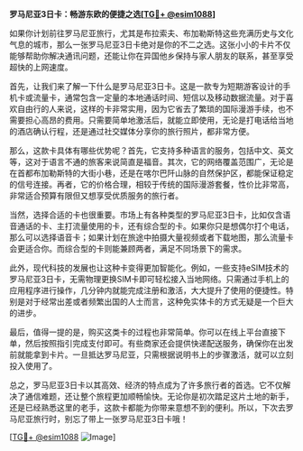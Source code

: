 **罗马尼亚3日卡：畅游东欧的便捷之选[[TG💪+ @esim1088](https://t.me/s/esim1088)]**

如果你计划前往罗马尼亚旅行，尤其是布拉索夫、布加勒斯特这些充满历史与文化气息的城市，那么一张罗马尼亚3日卡绝对是你的不二之选。这张小小的卡片不仅能够帮助你解决通讯问题，还能让你在异国他乡保持与家人朋友的联系，甚至享受超快的上网速度。

首先，让我们来了解一下什么是罗马尼亚3日卡。这是一款专为短期游客设计的手机卡或流量卡，通常包含一定量的本地通话时间、短信以及移动数据流量。对于喜欢自由行的人来说，这样的卡非常实用，因为它省去了繁琐的国际漫游手续，也不需要担心高昂的费用。只需要简单地激活后，就能立即使用，无论是打电话给当地的酒店确认行程，还是通过社交媒体分享你的旅行照片，都非常方便。

那么，这款卡具体有哪些优势呢？首先，它支持多种语言的服务，包括中文、英文等，这对于语言不通的旅客来说简直是福音。其次，它的网络覆盖范围广，无论是在首都布加勒斯特的大街小巷，还是在喀尔巴阡山脉的自然保护区，都能保证稳定的信号连接。再者，它的价格合理，相较于传统的国际漫游套餐，性价比非常高，非常适合预算有限但又想享受优质服务的旅行者。

当然，选择合适的卡也很重要。市场上有各种类型的罗马尼亚3日卡，比如仅含语音通话的卡、主打流量使用的卡，还有综合型的卡。如果你只是想偶尔打个电话，那么可以选择语音卡；如果计划在旅途中拍摄大量视频或者下载地图，那么流量卡会更适合你。而综合型的卡则能兼顾两者，满足不同场景下的需求。

此外，现代科技的发展也让这种卡变得更加智能化。例如，一些支持eSIM技术的罗马尼亚3日卡，无需物理更换SIM卡即可轻松接入当地网络。只需通过手机上的应用程序进行操作，几分钟内就能完成注册和激活，大大提升了使用的便捷性。特别是对于经常出差或者频繁出国的人士而言，这种免实体卡的方式无疑是一个巨大的进步。

最后，值得一提的是，购买这类卡的过程也非常简单。你可以在线上平台直接下单，然后按照指引完成支付即可。有些商家还会提供快递配送服务，确保你在出发前就能拿到卡片。一旦抵达罗马尼亚，只需根据说明书上的步骤激活，就可以立刻投入使用了。

总之，罗马尼亚3日卡以其高效、经济的特点成为了许多旅行者的首选。它不仅解决了通信难题，还让整个旅程更加顺畅愉快。无论你是初次踏足这片土地的新手，还是已经熟悉这里的老手，这款卡都能为你带来意想不到的便利。所以，下次去罗马尼亚旅行时，别忘了带上一张罗马尼亚3日卡哦！

[[TG💪+ @esim1088](https://t.me/s/esim1088) ![Image](https://i.postimg.cc/4NQfJmqS/Snipaste-2025-05-13-00-14-12.png)]